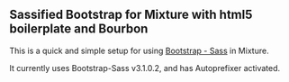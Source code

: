 ## Sassified Bootstrap for Mixture with html5 boilerplate and Bourbon

This is a quick and simple setup for using [Bootstrap - Sass](https://github.com/twbs/bootstrap-sass) in Mixture.

It currently uses Bootstrap-Sass v3.1.0.2, and has Autoprefixer activated.